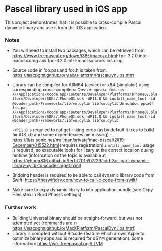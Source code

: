 #  Pascal library used in iOS app

This project demonstrates that it is possible to cross-compile Pascal dynamic library and use it from the iOS application.

### Notes

- You will need to install two packages, which can be retrieved from https://www.freepascal.org/down/i386/macosx.html: fpc-3.2.0.intel-macosx.dmg and fpc-3.2.0.intel-macosx.cross.ios.dmg.
- Source code in foo.pas and foo.h is taken from: https://macpgmr.github.io/MacXPlatform/PascalDynLibs.html
- Library can be compiled for ARM64 (device) or x64 (simulator) using corresponding cross-compilers:
  Device: `ppca64 foo.pas -XR/Applications/Xcode.app/Contents/Developer/Platforms/iPhoneOS.platform/Developer/SDKs/iPhoneOS.sdk -WP11.0 && install_name_tool -id @loader_path/Frameworks/libfoo.dylib libfoo.dylib`
  Simulator: `ppca64 foo.pas -XR/Applications/Xcode.app/Contents/Developer/Platforms/iPhoneOS.platform/Developer/SDKs/iPhoneOS.sdk -WP11.0 && install_name_tool -id @loader_path/Frameworks/libfoo.dylib libfoo.dylib`
  
  `-WP11.0` is required to not get linking erros (as by default it tries to build for iOS 7.0 and some dependencies are missing) - https://lists.sonic.net/mailman/private/mac-pascal/2019-December/015522.html (requires registration)
  `install_name_tool` usage is required, so exacutable looks for libary at the correct location during runtime (information on the topic is available at https://jyhong836.github.io/tech/2015/07/29/add-3rd-part-dynamic-library-dylib-to-xcode-target.html)
- Bridging header is required to be able to call dynamic library code from Swift: https://theswiftdev.com/how-to-call-c-code-from-swift/
- Make sure to copy dynamic libary to into application bundle (see Copy Files step in Build Phases settings)

### Further work

- Building Universal binary should be straight-forward, but was not attempted yet (commands are in https://macpgmr.github.io/MacXPlatform/PascalDynLibs.html)
- Library is compiled without Bitcode (feature which allows Apple to optimize binary apps and is required for dSYM generation). Some information: https://wiki.freepascal.org/LLVM
